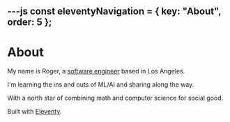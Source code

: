 ---js
const eleventyNavigation = {
	key: "About",
	order: 5
};
---
# About

My name is Roger, a [software engineer](https://www.linkedin.com/in/lam-roger/) based in Los Angeles.

I'm learning the ins and outs of ML/AI and sharing along the way.

With a north star of combining math and computer science for social good.

Built with [Eleventy](https://www.11ty.dev/).
